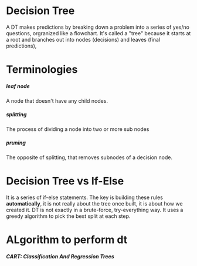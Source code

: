 # Decision Tree
A DT makes predictions by breaking down a problem into a series of yes/no questions, orgranized like a flowchart.
It's called a "tree" because it starts at a root and branches out into nodes (decisions) and leaves (final predictions),
# Terminologies
##### leaf node
A node that doesn't have any child nodes.
##### splitting
The process of dividing a node into two or more sub nodes
##### pruning
The opposite of splitting, that removes subnodes of a decision node.
# Decision Tree vs  If-Else
It is a series of if-else statements.
The key is building these rules **automatically**, it is not really about the tree once built, it is about how we created it.
DT is not exactly in a brute-force, try-everything way. It uses a greedy algorithm to pick the best split at each step.

# ALgorithm to perform dt
##### CART: Classification And Regression Trees
